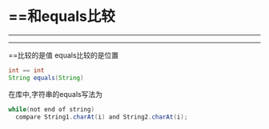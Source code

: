# ==和equals比较
---
---
==比较的是值
equals比较的是位置

```java
int == int
String equals(String)
```

在库中,字符串的equals写法为
```java
while(not end of string)
  compare String1.charAt(i) and String2.charAt(i);
```
